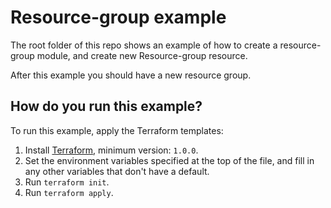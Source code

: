 # Resource-group example

The root folder of this repo shows an example of how to create a resource-group module, and create new Resource-group resource.

After this example you should have a new resource group.

## How do you run this example?

To run this example, apply the Terraform templates:

1. Install [Terraform](https://www.terraform.io/), minimum version: `1.0.0`. 
1. Set the environment variables specified at the top of the file, and fill in any other variables
   that don't have a default.
1. Run `terraform init`.
1. Run `terraform apply`.
